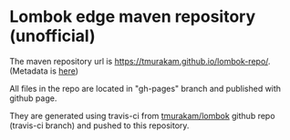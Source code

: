 Lombok edge maven repository (unofficial)
==========================================

The maven repository url is https://tmurakam.github.io/lombok-repo/.
(Metadata is [here](https://tmurakam.github.io/lombok-repo/org/projectlombok/lombok/maven-metadata-local.xml))

All files in the repo are located in "gh-pages" branch and published
with github page.

They are generated using travis-ci from [tmurakam/lombok](https://github.com/tmurakam/lombok-repo) 
github repo (travis-ci branch) and pushed to this repository.
